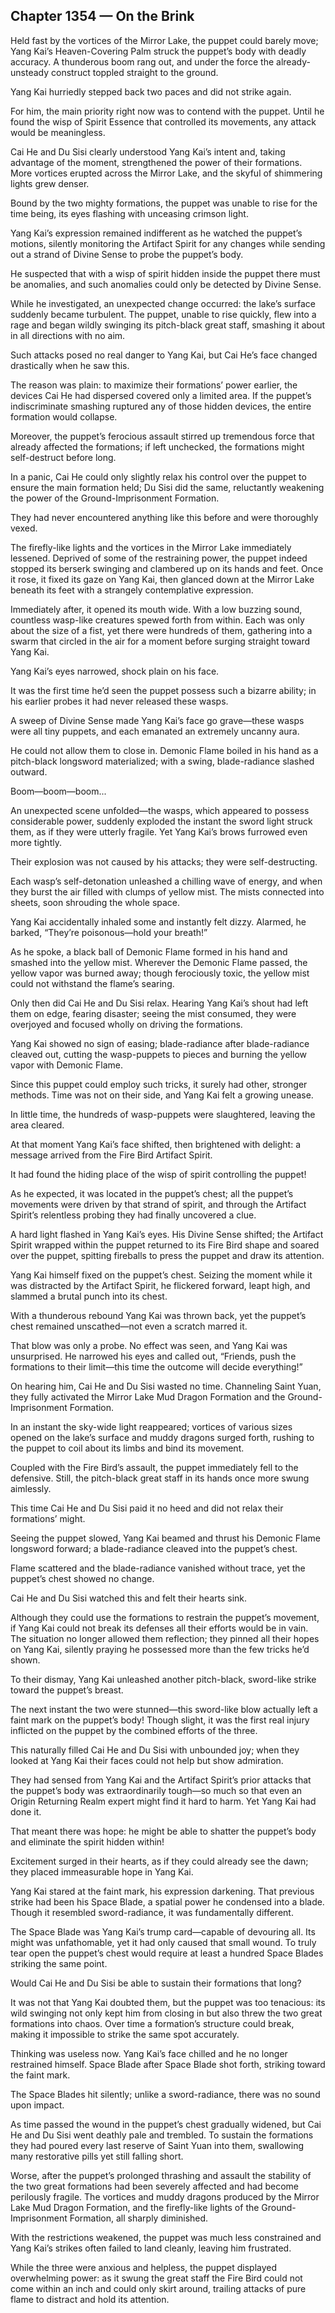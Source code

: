 ## Chapter 1354 — On the Brink

Held fast by the vortices of the Mirror Lake, the puppet could barely move; Yang Kai’s Heaven-Covering Palm struck the puppet’s body with deadly accuracy. A thunderous boom rang out, and under the force the already-unsteady construct toppled straight to the ground.

Yang Kai hurriedly stepped back two paces and did not strike again.

For him, the main priority right now was to contend with the puppet. Until he found the wisp of Spirit Essence that controlled its movements, any attack would be meaningless.

Cai He and Du Sisi clearly understood Yang Kai’s intent and, taking advantage of the moment, strengthened the power of their formations. More vortices erupted across the Mirror Lake, and the skyful of shimmering lights grew denser.

Bound by the two mighty formations, the puppet was unable to rise for the time being, its eyes flashing with unceasing crimson light.

Yang Kai’s expression remained indifferent as he watched the puppet’s motions, silently monitoring the Artifact Spirit for any changes while sending out a strand of Divine Sense to probe the puppet’s body.

He suspected that with a wisp of spirit hidden inside the puppet there must be anomalies, and such anomalies could only be detected by Divine Sense.

While he investigated, an unexpected change occurred: the lake’s surface suddenly became turbulent. The puppet, unable to rise quickly, flew into a rage and began wildly swinging its pitch-black great staff, smashing it about in all directions with no aim.

Such attacks posed no real danger to Yang Kai, but Cai He’s face changed drastically when he saw this.

The reason was plain: to maximize their formations’ power earlier, the devices Cai He had dispersed covered only a limited area. If the puppet’s indiscriminate smashing ruptured any of those hidden devices, the entire formation would collapse.

Moreover, the puppet’s ferocious assault stirred up tremendous force that already affected the formations; if left unchecked, the formations might self-destruct before long.

In a panic, Cai He could only slightly relax his control over the puppet to ensure the main formation held; Du Sisi did the same, reluctantly weakening the power of the Ground-Imprisonment Formation.

They had never encountered anything like this before and were thoroughly vexed.

The firefly-like lights and the vortices in the Mirror Lake immediately lessened. Deprived of some of the restraining power, the puppet indeed stopped its berserk swinging and clambered up on its hands and feet. Once it rose, it fixed its gaze on Yang Kai, then glanced down at the Mirror Lake beneath its feet with a strangely contemplative expression.

Immediately after, it opened its mouth wide. With a low buzzing sound, countless wasp-like creatures spewed forth from within. Each was only about the size of a fist, yet there were hundreds of them, gathering into a swarm that circled in the air for a moment before surging straight toward Yang Kai.

Yang Kai’s eyes narrowed, shock plain on his face.

It was the first time he’d seen the puppet possess such a bizarre ability; in his earlier probes it had never released these wasps.

A sweep of Divine Sense made Yang Kai’s face go grave—these wasps were all tiny puppets, and each emanated an extremely uncanny aura.

He could not allow them to close in. Demonic Flame boiled in his hand as a pitch-black longsword materialized; with a swing, blade-radiance slashed outward.

Boom—boom—boom...

An unexpected scene unfolded—the wasps, which appeared to possess considerable power, suddenly exploded the instant the sword light struck them, as if they were utterly fragile. Yet Yang Kai’s brows furrowed even more tightly.

Their explosion was not caused by his attacks; they were self-destructing.

Each wasp’s self-detonation unleashed a chilling wave of energy, and when they burst the air filled with clumps of yellow mist. The mists connected into sheets, soon shrouding the whole space.

Yang Kai accidentally inhaled some and instantly felt dizzy. Alarmed, he barked, “They’re poisonous—hold your breath!”

As he spoke, a black ball of Demonic Flame formed in his hand and smashed into the yellow mist. Wherever the Demonic Flame passed, the yellow vapor was burned away; though ferociously toxic, the yellow mist could not withstand the flame’s searing.

Only then did Cai He and Du Sisi relax. Hearing Yang Kai’s shout had left them on edge, fearing disaster; seeing the mist consumed, they were overjoyed and focused wholly on driving the formations.

Yang Kai showed no sign of easing; blade-radiance after blade-radiance cleaved out, cutting the wasp-puppets to pieces and burning the yellow vapor with Demonic Flame.

Since this puppet could employ such tricks, it surely had other, stronger methods. Time was not on their side, and Yang Kai felt a growing unease.

In little time, the hundreds of wasp-puppets were slaughtered, leaving the area cleared.

At that moment Yang Kai’s face shifted, then brightened with delight: a message arrived from the Fire Bird Artifact Spirit.

It had found the hiding place of the wisp of spirit controlling the puppet!

As he expected, it was located in the puppet’s chest; all the puppet’s movements were driven by that strand of spirit, and through the Artifact Spirit’s relentless probing they had finally uncovered a clue.

A hard light flashed in Yang Kai’s eyes. His Divine Sense shifted; the Artifact Spirit wrapped within the puppet returned to its Fire Bird shape and soared over the puppet, spitting fireballs to press the puppet and draw its attention.

Yang Kai himself fixed on the puppet’s chest. Seizing the moment while it was distracted by the Artifact Spirit, he flickered forward, leapt high, and slammed a brutal punch into its chest.

With a thunderous rebound Yang Kai was thrown back, yet the puppet’s chest remained unscathed—not even a scratch marred it.

That blow was only a probe. No effect was seen, and Yang Kai was unsurprised. He narrowed his eyes and called out, “Friends, push the formations to their limit—this time the outcome will decide everything!”

On hearing him, Cai He and Du Sisi wasted no time. Channeling Saint Yuan, they fully activated the Mirror Lake Mud Dragon Formation and the Ground-Imprisonment Formation.

In an instant the sky-wide light reappeared; vortices of various sizes opened on the lake’s surface and muddy dragons surged forth, rushing to the puppet to coil about its limbs and bind its movement.

Coupled with the Fire Bird’s assault, the puppet immediately fell to the defensive. Still, the pitch-black great staff in its hands once more swung aimlessly.

This time Cai He and Du Sisi paid it no heed and did not relax their formations’ might.

Seeing the puppet slowed, Yang Kai beamed and thrust his Demonic Flame longsword forward; a blade-radiance cleaved into the puppet’s chest.

Flame scattered and the blade-radiance vanished without trace, yet the puppet’s chest showed no change.

Cai He and Du Sisi watched this and felt their hearts sink.

Although they could use the formations to restrain the puppet’s movement, if Yang Kai could not break its defenses all their efforts would be in vain. The situation no longer allowed them reflection; they pinned all their hopes on Yang Kai, silently praying he possessed more than the few tricks he’d shown.

To their dismay, Yang Kai unleashed another pitch-black, sword-like strike toward the puppet’s breast.

The next instant the two were stunned—this sword-like blow actually left a faint mark on the puppet’s body! Though slight, it was the first real injury inflicted on the puppet by the combined efforts of the three.

This naturally filled Cai He and Du Sisi with unbounded joy; when they looked at Yang Kai their faces could not help but show admiration.

They had sensed from Yang Kai and the Artifact Spirit’s prior attacks that the puppet’s body was extraordinarily tough—so much so that even an Origin Returning Realm expert might find it hard to harm. Yet Yang Kai had done it.

That meant there was hope: he might be able to shatter the puppet’s body and eliminate the spirit hidden within!

Excitement surged in their hearts, as if they could already see the dawn; they placed immeasurable hope in Yang Kai.

Yang Kai stared at the faint mark, his expression darkening. That previous strike had been his Space Blade, a spatial power he condensed into a blade. Though it resembled sword-radiance, it was fundamentally different.

The Space Blade was Yang Kai’s trump card—capable of devouring all. Its might was unfathomable, yet it had only caused that small wound. To truly tear open the puppet’s chest would require at least a hundred Space Blades striking the same point.

Would Cai He and Du Sisi be able to sustain their formations that long?

It was not that Yang Kai doubted them, but the puppet was too tenacious: its wild swinging not only kept him from closing in but also threw the two great formations into chaos. Over time a formation’s structure could break, making it impossible to strike the same spot accurately.

Thinking was useless now. Yang Kai’s face chilled and he no longer restrained himself. Space Blade after Space Blade shot forth, striking toward the faint mark.

The Space Blades hit silently; unlike a sword-radiance, there was no sound upon impact.

As time passed the wound in the puppet’s chest gradually widened, but Cai He and Du Sisi went deathly pale and trembled. To sustain the formations they had poured every last reserve of Saint Yuan into them, swallowing many restorative pills yet still falling short.

Worse, after the puppet’s prolonged thrashing and assault the stability of the two great formations had been severely affected and had become perilously fragile. The vortices and muddy dragons produced by the Mirror Lake Mud Dragon Formation, and the firefly-like lights of the Ground-Imprisonment Formation, all sharply diminished.

With the restrictions weakened, the puppet was much less constrained and Yang Kai’s strikes often failed to land cleanly, leaving him frustrated.

While the three were anxious and helpless, the puppet displayed overwhelming power: as it swung the great staff the Fire Bird could not come within an inch and could only skirt around, trailing attacks of pure flame to distract and hold its attention.